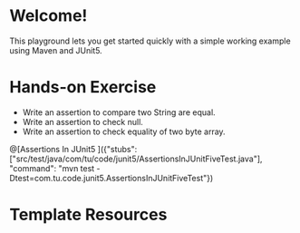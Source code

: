 # Welcome!

This playground lets you get started quickly with a simple working example using Maven and JUnit5. 


# Hands-on Exercise 
+ Write an assertion to compare two String are equal.
+ Write an assertion to check null.
+ Write an assertion to check equality of two byte array.


@[Assertions In JUnit5 ]({"stubs": ["src/test/java/com/tu/code/junit5/AssertionsInJUnitFiveTest.java"], "command": "mvn test -Dtest=com.tu.code.junit5.AssertionsInJUnitFiveTest"})


# Template Resources
